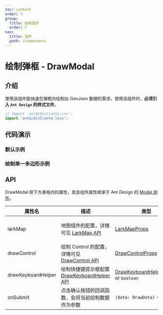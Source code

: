 ```yaml
---
toc: content
order: 3
group:
  title: 绘制组件
  order: 7
nav:
  title: 组件
  path: /components
---
```


# 绘制弹框 - DrawModal

## 介绍

使用该组件能快速在弹框内绘制出 GeoJson 数据的需求。使用该组件时，**必须引入 `Ant Design` 的样式文件**。

```ts
// import 'antd/dist/antd.css';
import 'antd/dist/antd.less';
```

## 代码演示

### 默认示例

<code src="./demos/default.tsx"></code>

### 绘制单一多边形示例

<code src="./demos/polygon.tsx"></code>

## API

DrawModal 除下方表格内的属性，其余组件属性继承于 Ant Design 的 [Modal 组件](https://ant.design/components/modal-cn/#API)。

| 属性名 | 描述 | 类型 | 默认值 |
| --- | --- | --- | --- |
| larkMap | 地图组件的配置，详情可见 [LarkMap API](/components/lark-map#api) | [LarkMapProps](/components/lark-map#api) | `{ mapType: 'GaodeV1', style: {height: 400} }` |
| drawControl | 绘制 Control 的配置，详情可见 [DrawControl API](/components/draw/draw-control#api) | [DrawControlProps](/components/draw/draw-control#api) | `{}` |
| drawKeyboardHelper | 绘制快捷键提示框配置 [DrawKeyboardHelper API](/components/draw/draw-keyboard-helper#api) | [DrawKeyboardHelperProps](/components/draw/draw-keyboard-helper#api) or `boolean` | `{}` |
| onSubmit | 点击确认按钮的回调函数，会将当前绘制数据作为参数 | `(data: DrawData) => void` | - |
